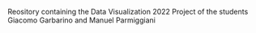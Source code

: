 Reository containing the Data Visualization 2022 Project of the students Giacomo Garbarino and Manuel Parmiggiani
